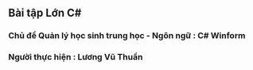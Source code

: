 ## Bài tập Lớn C#
### Chủ đề Quản lý học sinh trung học - Ngôn ngữ : C# Winform
### Người thực hiện : Lương Vũ Thuần 